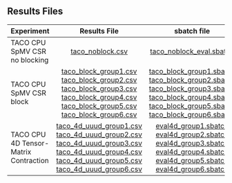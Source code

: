 ## Results Files



| Experiment | Results File | sbatch file | stdout file | stderr file |
|:------------------------------|:----------:|:---------:|:---------:|:---------:|
| TACO CPU SpMV CSR no blocking | [taco\_noblock.csv](noblock/results/taco_noblock.csv) | [taco\_noblock\_eval.sbatch](noblock/taco_noblock_eval.sbatch) | [taco\_noblock\_stdout.txt](noblock/results/taco_noblock_stdout.txt) | [taco\_noblock\_stderr.txt](noblock/results/taco_noblock_stderr.txt) |
| TACO CPU SpMV CSR block | [taco\_block\_group1.csv](block/results/taco_block_group1.csv)<br>[taco\_block\_group2.csv](block/results/taco_block_group2.csv)<br>[taco\_block\_group3.csv](block/results/taco_block_group3.csv)<br>[taco\_block\_group4.csv](block/results/taco_block_group4.csv)<br>[taco\_block\_group5.csv](block/results/taco_block_group5.csv)<br>[taco\_block\_group6.csv](block/results/taco_block_group6.csv) | [taco\_block\_group1.sbatch](block/taco_block_group1.sbatch)<br>[taco\_block\_group2.sbatch](block/taco_block_group2.sbatch)<br> [taco\_block\_group3.sbatch](block/taco_block_group3.sbatch)<br>[taco\_block\_group4.sbatch](block/taco_block_group4.sbatch)<br>[taco\_block\_group5.sbatch](block/taco_block_group5.sbatch)<br> [taco\_block\_group6.sbatch](block/taco_block_group6.sbatch)  | [taco\_blocking\_group1\_stdout.txt](block/results/taco_blocking_group1_stdout.txt)<br>[taco\_blocking\_group2\_stdout.txt](block/results/taco_blocking_group2_stdout.txt)<br>[taco\_blocking\_group3\_stdout.txt](block/results/taco_blocking_group3_stdout.txt)<br>[taco\_blocking\_group4\_stdout.txt](block/results/taco_blocking_group4_stdout.txt)<br>[taco\_blocking\_group5\_stdout.txt](block/results/taco_blocking_group5_stdout.txt)<br>[taco\_blocking\_group6\_stdout.txt](block/results/taco_blocking_group6_stdout.txt)| [taco\_blocking\_group1\_stderr.txt](block/results/taco_blocking_group1_stderr.txt)<br>[taco\_blocking\_group2\_stderr.txt](block/results/taco_blocking_group2_stderr.txt)<br>[taco\_blocking\_group3\_stderr.txt](block/results/taco_blocking_group3_stderr.txt)<br>[taco\_blocking\_group4\_stderr.txt](block/results/taco_blocking_group4_stderr.txt)<br>[taco\_blocking\_group5\_stderr.txt](block/results/taco_blocking_group5_stderr.txt)<br>[taco\_blocking\_group6\_stderr.txt](block/results/taco_blocking_group6_stderr.txt)|
TACO CPU 4D Tensor-Matrix Contraction | [taco\_4d\_uuud\_group1.csv](4d/results/taco_4d_uuud_group1.csv)<br> [taco\_4d\_uuud\_group2.csv](4d/results/taco_4d_uuud_group2.csv)<br>[taco\_4d\_uuud\_group3.csv](4d/results/taco_4d_uuud_group3.csv)<br>[taco\_4d\_uuud\_group4.csv](4d/results/taco_4d_uuud_group4.csv)<br>[taco\_4d\_uuud\_group5.csv](4d/results/taco_4d_uuud_group5.csv)<br>[taco\_4d\_uuud\_group6.csv](4d/results/taco_4d_uuud_group6.csv)| [eval4d\_group1.sbatch](4d/eval4d_group1.sbatch)<br>[eval4d\_group2.sbatch](4d/eval4d_group2.sbatch)<br>[eval4d\_group3.sbatch](4d/eval4d_group3.sbatch)<br>[eval4d\_group4.sbatch](4d/eval4d_group4.sbatch)<br>[eval4d\_group5.sbatch](4d/eval4d_group5.sbatch)<br>[eval4d\_group6.sbatch](4d/eval4d_group6.sbatch)|[eval4d\_group1\_stdout.txt](4d/results/eval4d_group1_stdout.txt)<br>[eval4d\_group2\_stdout.txt](4d/results/eval4d_group2_stdout.txt)<br>[eval4d\_group3\_stdout.txt](4d/results/eval4d_group3_stdout.txt)<br>[eval4d\_group4\_stdout.txt](4d/results/eval4d_group4_stdout.txt)<br>[eval4d\_group5\_stdout.txt](4d/results/eval4d_group5_stdout.txt)<br>[eval4d\_group6\_stdout.txt](4d/results/eval4d_group6_stdout.txt)|[eval4d\_group1\_stderr.txt](4d/results/eval4d_group1_stderr.txt)<br>[eval4d\_group2\_stderr.txt](4d/results/eval4d_group2_stderr.txt)<br>[eval4d\_group3\_stderr.txt](4d/results/eval4d_group3_stderr.txt)<br>[eval4d\_group4\_stderr.txt](4d/results/eval4d_group4_stderr.txt)<br>[eval4d\_group5\_stderr.txt](4d/results/eval4d_group5_stderr.txt)<br>[eval4d\_group6\_stderr.txt](4d/results/eval4d_group6_stderr.txt)|
